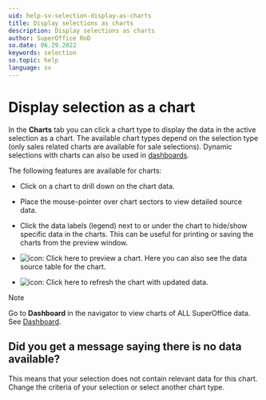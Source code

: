 ```yaml
---
uid: help-sv-selection-display-as-charts
title: Display selections as charts
description: Display selections as charts
author: SuperOffice RnD
so.date: 06.29.2022
keywords: selection
so.topic: help
language: sv
---
```


# Display selection as a chart

In the **Charts** tab you can click a chart type to display the data in the active selection as a chart. The available chart types depend on the selection type (only sales related charts are available for sale selections). Dynamic selections with charts can also be used in [dashboards][1].

The following features are available for charts:

* Click on a chart to drill down on the chart data.

* Place the mouse-pointer over chart sectors to view detailed source data.

* Click the data labels (legend) next to or under the chart to hide/show specific data in the charts. This can be useful for printing or saving the charts from the preview window.

* ![icon][img1]: Click here to preview a chart. Here you can also see the data source table for the chart.

* ![icon][img2]: Click here to refresh the chart with updated data.

> [!NOTE]
> Go to **Dashboard** in the navigator to view charts of ALL SuperOffice data. See [Dashboard][1].

## Did you get a message saying there is no data available?

This means that your selection does not contain relevant data for this chart. Change the criteria of your selection or select another chart type.

<!-- Referenced links -->
[1]: ../../../../dashboard/learn/index.md

<!-- Referenced images -->
[img1]: ../../../../../../common/icons/maximize-dark.png
[img2]: ../../../../../../common/icons/refresh-icon.png

